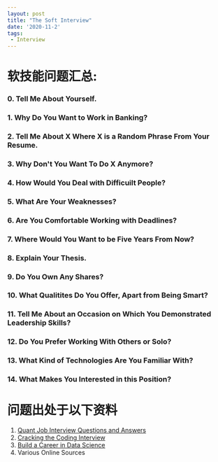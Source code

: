 ```yaml
---
layout: post
title: "The Soft Interview"
date: '2020-11-2'
tags:
 - Interview
---
```

# 软技能问题汇总: 

### 0. Tell Me About Yourself.

### 1. Why Do You Want to Work in Banking?

### 2. Tell Me About X Where X is a Random Phrase From Your Resume.

### 3. Why Don't You Want To Do X Anymore?

### 4. How Would You Deal with Difficuilt People?

### 5. What Are Your Weaknesses?

### 6. Are You Comfortable Working with Deadlines?

### 7. Where Would You Want to be Five Years From Now?

### 8. Explain Your Thesis.

### 9. Do You Own Any Shares?

### 10. What Qualitites Do You Offer, Apart from Being Smart?

### 11. Tell Me About an Occasion on Which You Demonstrated Leadership Skills?

### 12. Do You Prefer Working With Others or Solo?

### 13. What Kind of Technologies Are You Familiar With?

### 14. What Makes You Interested in this Position?

# 问题出处于以下资料

1. [Quant Job Interview Questions and Answers](https://www.amazon.com/Quant-Interview-Questions-Answers-Second/dp/0987122827)
2. [Cracking the Coding Interview](https://www.amazon.com/Cracking-Coding-Interview-Programming-Questions/dp/0984782850)
3. [Build a Career in Data Science](https://www.amazon.com/Build-Career-Science-Jacqueline-Nolis/dp/1617296244)
4. Various Online Sources

